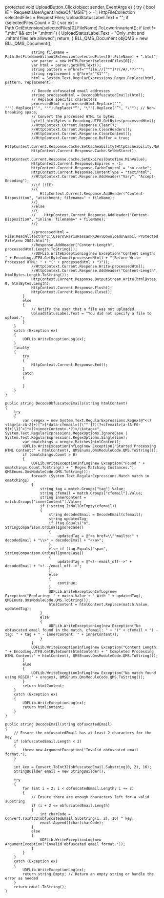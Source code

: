 protected void UploadButton_Click(object sender, EventArgs e)
    {
        try
        {
            bool IE = Request.UserAgent.IndexOf("MSIE") > -1;
            HttpFileCollection selectedFiles = Request.Files;
            UploadStatusLabel.Text = "";
            if (selectedFiles.Count > 0)
            {
                var ext = Path.GetExtension(selectedFiles[0].FileName).ToLowerInvariant();
                if (ext != ".mht" && ext != ".mhtml")
                {
                    UploadStatusLabel.Text = "Only .mht and .mhtml files are allowed";
                    return;
                }
                BLL_QMS_Document objQMS = new BLL_QMS_Document();

                string fileName = Path.GetFileNameWithoutExtension(selectedFiles[0].FileName) + ".html";
                var parser = new MHTMLParser(selectedFiles[0]);
                var html = parser.getHTMLText();
                string pattern = @"href=""file://[^""]*?(/#/.*?)""";
                string replacement = @"href=""$1""";
                html = System.Text.RegularExpressions.Regex.Replace(html, pattern, replacement);

                // Decode obfuscated email addresses
                string processedHtml = DecodeObfuscatedEmails(html);
                // Replace specific characters
                processedHtml = processedHtml.Replace("’", "'").Replace("‘", "'").Replace("“", "\"").Replace("”", "\""); // Non-breaking space;
                // Convert the processed HTML to bytes 
                byte[] htmlBytes = Encoding.UTF8.GetBytes(processedHtml);
                //HttpContext.Current.Response.Clear();
                //HttpContext.Current.Response.ClearHeaders();
                //HttpContext.Current.Response.ClearContent();
                //HttpContext.Current.Response.Buffer = true;
                HttpContext.Current.Response.Cache.SetCacheability(HttpCacheability.NoCache);
                HttpContext.Current.Response.Cache.SetNoStore();
                HttpContext.Current.Response.Cache.SetExpires(DateTime.MinValue);
                HttpContext.Current.Response.Expires = -1;
                HttpContext.Current.Response.CacheControl = "no-cache";
                HttpContext.Current.Response.ContentType = "text/html";
                //HttpContext.Current.Response.AddHeader("Vary", "Accept-Encoding");
                //if (!IE)
                //{
                    HttpContext.Current.Response.AddHeader("Content-Disposition", "attachment; filename=" + fileName);
                //}
                //else
                //{
                //    HttpContext.Current.Response.AddHeader("Content-Disposition", "inline; filename=" + fileName);
                //}

                //processedHtml = File.ReadAllText(@"C:\Users\HarisHassanPKDev\Downloads\Email Protected File\new 2802.html");
                //Response.AddHeader("Content-Length", processedHtml.Length.ToString());
                //UDFLib.WriteExceptionLog(new Exception("Content Length: " + Encoding.UTF8.GetByteCount(processedHtml) + " Before Write Processed HTML: " + "(" + processedHtml + ")"));
                //HttpContext.Current.Response.Write(processedHtml);
                //HttpContext.Current.Response.AddHeader("Content-Length", htmlBytes.Length.ToString());
                HttpContext.Current.Response.OutputStream.Write(htmlBytes, 0, htmlBytes.Length);
                HttpContext.Current.Response.Flush();
                HttpContext.Current.Response.Close();
            }
            else
            {
                // Notify the user that a file was not uploaded.
                UploadStatusLabel.Text = "You did not specify a file to upload.";
            }
        }
        catch (Exception ex)
        {
            UDFLib.WriteExceptionLog(ex);
        }
        finally
        {
            try
            {
                HttpContext.Current.Response.End();
            }
            catch 
            {
              
            }        
        }
    }

    public string DecodeObfuscatedEmails(string htmlContent)
    {
        try
        {
            var oregex = new System.Text.RegularExpressions.Regex(@"<(?<tag>[a-zA-Z]+)[^>]*data-cfemail=([\""']?)(?<cfemail>[a-fA-F0-9]+)\1[^>]*>(?<innerContent>.*?)</\k<tag>>", System.Text.RegularExpressions.RegexOptions.IgnoreCase | System.Text.RegularExpressions.RegexOptions.Singleline);
            var omatchings = oregex.Matches(htmlContent);
            UDFLib.WriteExceptionInfLog(new Exception("Started Processing HTML Content:" + htmlContent), QMSEnums.QmsModuleCode.QMS.ToString());
            if (omatchings.Count > 0)
            {
                UDFLib.WriteExceptionInfLog(new Exception("Found " + omatchings.Count.ToString() + " Regex Matching Instances."), QMSEnums.QmsModuleCode.QMS.ToString());
                foreach (System.Text.RegularExpressions.Match match in omatchings)
                {
                    string tag = match.Groups["tag"].Value;
                    string cfemail = match.Groups["cfemail"].Value;
                    string innerContent = match.Groups["innerContent"].Value;
                    if (!string.IsNullOrEmpty(cfemail))
                    {
                        string decodedEmail = DecodeEmail(cfemail);
                        string updatedTag;
                        if (tag.Equals("a", StringComparison.OrdinalIgnoreCase))
                        {
                            updatedTag = @"<a href=\\""mailto:" + decodedEmail + "\\>" + decodedEmail + "</a>";
                        }
                        else if (tag.Equals("span", StringComparison.OrdinalIgnoreCase))
                        {
                            updatedTag = @"<!--email_off-->" + decodedEmail + "<!--/email_off-->";
                        }
                        else
                        {
                            continue;
                        }
                        UDFLib.WriteExceptionInfLog(new Exception("Replacing: " + match.Value + " With " + updatedTag), QMSEnums.QmsModuleCode.QMS.ToString());
                        htmlContent = htmlContent.Replace(match.Value, updatedTag);
                    }
                    else
                    {
                        UDFLib.WriteExceptionLog(new Exception("No obfuscated email found in the match. cfemail: " + "(" + cfemail + ") - tag: " + tag + " - innerContent: " + innerContent));
                    }
                }
                UDFLib.WriteExceptionInfLog(new Exception("Content Length: " + Encoding.UTF8.GetByteCount(htmlContent) + " Completed Processing HTML Content:" + htmlContent), QMSEnums.QmsModuleCode.QMS.ToString());
            }
            else
            {
                UDFLib.WriteExceptionInfLog(new Exception("No match found using REGEX:" + oregex), QMSEnums.QmsModuleCode.QMS.ToString());
            }
            return htmlContent;
        }
        catch (Exception ex)
        {
            UDFLib.WriteExceptionLog(ex);
            return htmlContent;
        }
    }

    public string DecodeEmail(string obfuscatedEmail)
    {
        // Ensure the obfuscatedEmail has at least 2 characters for the key
        if (obfuscatedEmail.Length < 2)
        {
            throw new ArgumentException("Invalid obfuscated email format.");
        }

        int key = Convert.ToInt32(obfuscatedEmail.Substring(0, 2), 16);
        StringBuilder email = new StringBuilder();

        try
        {
            for (int i = 2; i < obfuscatedEmail.Length; i += 2)
            {
                // Ensure there are enough characters left for a valid substring
                if (i + 2 <= obfuscatedEmail.Length)
                {
                    int charCode = Convert.ToInt32(obfuscatedEmail.Substring(i, 2), 16) ^ key;
                    email.Append((char)charCode);
                }
                else
                {
                    UDFLib.WriteExceptionLog(new ArgumentException("Invalid obfuscated email format."));
                }
            }
        }
        catch (Exception ex)
        {
            UDFLib.WriteExceptionLog(ex);
            return string.Empty; // Return an empty string or handle the error as needed
        }
        return email.ToString();
    }

